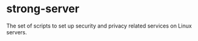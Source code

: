 # strong-server
The set of scripts to set up security and privacy related services on Linux servers.
